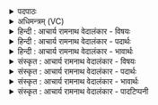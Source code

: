 <details><summary>पदपाठः</summary>

दे꣣वा꣡ना꣢म्। इत्। अ꣡वः꣢꣯। म꣣ह꣢त्। तत्। आ। वृ꣣णीमहे। वय꣢म्। वृ꣡ष्णा꣢꣯म्। अ꣣स्म꣡भ्य꣢म्। ऊ꣣त꣡ये꣢। १३८।
</details>

<details><summary>अधिमन्त्रम् (VC)</summary>

- इन्द्रः
- कुसीदी काण्वः
- गायत्री
- षड्जः
- ऐन्द्रं काण्डम्
</details>

<details><summary>हिन्दी : आचार्य रामनाथ वेदालंकार - विषयः</summary>

अगले मन्त्र में परमात्मा से प्राप्तव्य रक्षण तथा विद्वानों से प्राप्तव्य ज्ञान की प्रार्थना करते हैं।
</details>

<details><summary>हिन्दी : आचार्य रामनाथ वेदालंकार - पदार्थः</summary>

पदार्थान्वयभाषाः -  प्रथम—परमेश्वर के पक्ष में। इन्द्र परमेश्वर है, उसके दिव्य सामर्थ्य देव हैं। (देवानाम्) इन्द्र परमेश्वर के दिव्य सामर्थ्यों का (इत्) ही (अवः) संरक्षण (महत्) महान् है। (वृष्णाम्) सुखों की वर्षा करनेवाले उन दिव्य सामर्थ्यों के (तत्) उस संरक्षण को (वयम्) हम उपासक लोग (ऊतये) प्रगति के प्राप्त्यर्थ (अस्मभ्यम्) अपने लिए (आवृणीमहे) प्राप्त करते हैं॥ द्वितीय—विद्वानों के पक्ष में। इन्द्र आचार्य है, उसके विद्वान् शिष्य देव हैं। (देवानाम्) विद्वानों का (इत्) ही (अवः) शास्त्रज्ञान (महत्) विशाल होता है। (वृष्णाम्) विद्या की वर्षा करनेवाले उन विद्वानों के (तत्) उस शास्त्रज्ञान को (वयम्) हम अल्पश्रुत लोग (ऊतये) प्रगति के प्राप्त्यर्थ (अस्मभ्यम्) अपने लिए (आवृणीमहे) भजते हैं ॥४॥ इस मन्त्र में श्लेषालङ्कार है ॥४॥
</details>

<details><summary>हिन्दी : आचार्य रामनाथ वेदालंकार - भावार्थः</summary>

भावार्थभाषाः -  इन्द्र नाम से वेदों में जिसकी कीर्ति गायी गयी है, उस परमेश्वर के दिव्य सामर्थ्य बहुमूल्य हैं, जिनका संरक्षण पाकर क्षुद्र शक्तिवाला मनुष्य भी सब विघ्नों और संकटों को पार करके विविध कष्टों से आकुल भी इस संसार में सुरक्षित हो जाता है। अतः परमेश्वर के दिव्य सामर्थ्यों का संरक्षण सबको प्राप्त करना चाहिए। साथ ही विद्वान् लोग भी देव कहलाते हैं। उनका उपदेश सुनकर ज्ञानार्जन भी करना चाहिए ॥४॥
</details>

<details><summary>संस्कृत : आचार्य रामनाथ वेदालंकार - विषयः</summary>

अथ परमात्मनः प्राप्तव्यं रक्षणं, विद्वद्भ्यः प्राप्तव्यं ज्ञानं च प्रार्थ्यते।
</details>

<details><summary>संस्कृत : आचार्य रामनाथ वेदालंकार - पदार्थः</summary>

पदार्थान्वयभाषाः -  प्रथमः—परमात्मपरः। इन्द्रः परमेश्वरः, तस्य दिव्यसामर्थ्यानि देवाः उच्यन्ते। (देवानाम्) इन्द्राख्यस्य परमेश्वरस्य दिव्यसामर्थ्यानाम् (इत्) एव (अवः) संरक्षणम् (महत्) महिमोपेतम् अस्ति। (वृष्णाम्) सुखवर्षकाणां तेषां दिव्यसामर्थ्यानाम् (तत्) अवः संरक्षणम् (वयम्) उपासकाः (ऊतये) प्रगतये। अव रक्षणगत्यादिषु, क्तिनि रूपम्। (अस्मभ्यम्) अस्मदर्थम् (आ वृणीमहे) सम्भजामहे। वृङ् सम्भक्तौ, क्र्यादिः॥ अथ द्वितीयः—विद्वत्परः। इन्द्रः आचार्यः, तस्य विद्वांसः शिष्याः देवाः उच्यन्ते। (देवानाम्) विदुषाम् (इत्) एव (अवः) शास्त्रज्ञानम्। अव धातोः रक्षणादिष्वर्थेषु अवगमोऽप्यर्थः पठितः। (महत्) विशालं भवति। अतः (वृष्णाम्) विद्यावर्षकाणां तेषाम् (तत्) अवः शास्त्रज्ञानम् (वयम्) अल्पश्रुताः जनाः (ऊतये) प्रगतये (अस्मभ्यम्) अस्मदर्थम् (आ वृणीमहे) स्वीकुर्मः ॥४॥
</details>

<details><summary>संस्कृत : आचार्य रामनाथ वेदालंकार - भावार्थः</summary>

भावार्थभाषाः -  इन्द्रनाम्ना वेदेषु गीतकीर्तेः परमेश्वरस्य दिव्यसामर्थ्यानि बहुमूल्यानि वर्तन्ते, येषां संरक्षणं प्राप्य क्षुद्रशक्तिरपि मनुजः सर्वान् विघ्नान् संकटांश्च तीर्त्वा विविधकष्टाकुलेऽप्यस्मिन् संसारे सुरक्षितो जायते। अतः परमेश्वरस्य दिव्यसामर्थ्यानां संरक्षणं सर्वैः प्रापणीयम्। किं च विद्वांसोऽपि देवा उच्यन्ते। तेषामुपदेशश्रवणेन ज्ञानार्जनमपि कर्त्तव्यम् ॥४॥
</details>

<details><summary>संस्कृत : आचार्य रामनाथ वेदालंकार - पादटिप्पनी</summary>

टिप्पणी:   १. ऋ० ८।८३।१, देवता विश्वेदेवाः।
</details>